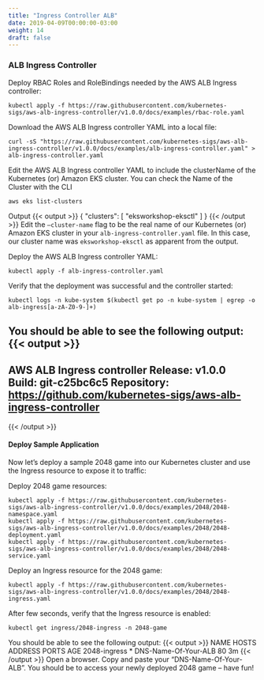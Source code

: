 ```yaml
---
title: "Ingress Controller ALB"
date: 2019-04-09T00:00:00-03:00
weight: 14
draft: false
---
```


### ALB Ingress Controller
Deploy RBAC Roles and RoleBindings needed by the AWS ALB Ingress controller:

```
kubectl apply -f https://raw.githubusercontent.com/kubernetes-sigs/aws-alb-ingress-controller/v1.0.0/docs/examples/rbac-role.yaml
```
Download the AWS ALB Ingress controller YAML into a local file:
```
curl -sS "https://raw.githubusercontent.com/kubernetes-sigs/aws-alb-ingress-controller/v1.0.0/docs/examples/alb-ingress-controller.yaml" > alb-ingress-controller.yaml
```
Edit the AWS ALB Ingress controller YAML to include the clusterName of the Kubernetes (or) Amazon EKS cluster.
You can check the Name of the Cluster with the CLI
```
aws eks list-clusters
```
Output
{{< output >}}
{
        "clusters": [
                "eksworkshop-eksctl"
                    ]
}
{{< /output >}}
Edit the ```–cluster-name``` flag to be the real name of our Kubernetes (or) Amazon EKS cluster in your ```alb-ingress-controller.yaml``` file. In this case, our cluster name was ```eksworkshop-eksctl``` as apparent from the output.

Deploy the AWS ALB Ingress controller YAML:
```
kubectl apply -f alb-ingress-controller.yaml
```
Verify that the deployment was successful and the controller started:
```
kubectl logs -n kube-system $(kubectl get po -n kube-system | egrep -o alb-ingress[a-zA-Z0-9-]+)
```
You should be able to see the following output:
{{< output >}}
-------------------------------------------------------------------------------
AWS ALB Ingress controller
  Release:    v1.0.0
  Build:      git-c25bc6c5
  Repository: https://github.com/kubernetes-sigs/aws-alb-ingress-controller
-------------------------------------------------------------------------------
{{< /output >}}
#### Deploy Sample Application
Now let’s deploy a sample 2048 game into our Kubernetes cluster and use the Ingress resource to expose it to traffic:

Deploy 2048 game resources:
```
kubectl apply -f https://raw.githubusercontent.com/kubernetes-sigs/aws-alb-ingress-controller/v1.0.0/docs/examples/2048/2048-namespace.yaml
kubectl apply -f https://raw.githubusercontent.com/kubernetes-sigs/aws-alb-ingress-controller/v1.0.0/docs/examples/2048/2048-deployment.yaml
kubectl apply -f https://raw.githubusercontent.com/kubernetes-sigs/aws-alb-ingress-controller/v1.0.0/docs/examples/2048/2048-service.yaml
```

Deploy an Ingress resource for the 2048 game:
```
kubectl apply -f https://raw.githubusercontent.com/kubernetes-sigs/aws-alb-ingress-controller/v1.0.0/docs/examples/2048/2048-ingress.yaml
```

After few seconds, verify that the Ingress resource is enabled:
```
kubectl get ingress/2048-ingress -n 2048-game
```
You should be able to see the following output:
{{< output >}}
NAME         HOSTS         ADDRESS         PORTS   AGE
2048-ingress   *    DNS-Name-Of-Your-ALB    80     3m
{{< /output >}}
Open a browser. Copy and paste your “DNS-Name-Of-Your-ALB”. You should be to access your newly deployed 2048 game – have fun!
